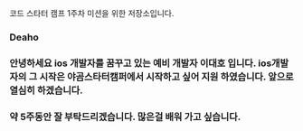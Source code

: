 코드 스타터 캠프 1주차 미션을 위한 저장소입니다.

### Deaho
### 안녕하세요 ios 개발자를 꿈꾸고 있는 예비 개발자 이대호 입니다. ios개발자의 그 시작은 야곰스타터캠퍼에서 시작하고 싶어 지원 하였습니다. 앞으로 열심히 하겠습니다.
### 약 5주동안 잘 부탁드리겠습니다. 많은걸 배워 가고 싶습니다. 
